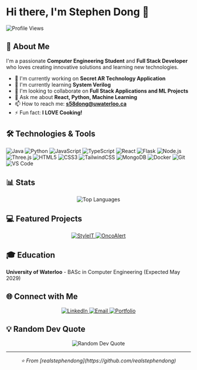 # Hi there, I'm Stephen Dong 👋

![Profile Views](https://komarev.com/ghpvc/?username=realstephendong&color=blue)

## 🚀 About Me

I'm a passionate **Computer Engineering Student** and **Full Stack Developer** who loves creating innovative solutions and learning new technologies.

- 🔭 I'm currently working on **Secret AR Technology Application**
- 🌱 I'm currently learning **System Verilog**
- 👯 I'm looking to collaborate on **Full Stack Applications and ML Projects**
- 💬 Ask me about **React, Python, Machine Learning**
- 📫 How to reach me: **s58dong@uwaterloo.ca**
- ⚡ Fun fact: **I LOVE Cooking!**

## 🛠️ Technologies & Tools

![Java](https://img.shields.io/badge/-Java-007396?style=flat-square&logo=java&logoColor=white)
![Python](https://img.shields.io/badge/-Python-3776AB?style=flat-square&logo=python&logoColor=white)
![JavaScript](https://img.shields.io/badge/-JavaScript-F7DF1E?style=flat-square&logo=javascript&logoColor=black)
![TypeScript](https://img.shields.io/badge/-TypeScript-3178C6?style=flat-square&logo=typescript&logoColor=white)
![React](https://img.shields.io/badge/-React-61DAFB?style=flat-square&logo=react&logoColor=black)
![Flask](https://img.shields.io/badge/-Flask-000000?style=flat-square&logo=flask&logoColor=white)
![Node.js](https://img.shields.io/badge/-Next.js-000000?style=flat-square&logo=next.js&logoColor=white)
![Three.js](https://img.shields.io/badge/-Three.js-000000?style=flat-square&logo=three.js&logoColor=white)
![HTML5](https://img.shields.io/badge/-HTML5-E34F26?style=flat-square&logo=html5&logoColor=white)
![CSS3](https://img.shields.io/badge/-CSS3-1572B6?style=flat-square&logo=css3&logoColor=white)
![TailwindCSS](https://img.shields.io/badge/-Tailwind%20CSS-38B2AC?style=flat-square&logo=tailwind-css&logoColor=white)
![MongoDB](https://img.shields.io/badge/-MongoDB-47A248?style=flat-square&logo=mongodb&logoColor=white)
![Docker](https://img.shields.io/badge/-Docker-2496ED?style=flat-square&logo=docker&logoColor=white)
![Git](https://img.shields.io/badge/-Git-F05032?style=flat-square&logo=git&logoColor=white)
![VS Code](https://img.shields.io/badge/-VS%20Code-007ACC?style=flat-square&logo=visual-studio-code&logoColor=white)

## 📊 Stats

<div align="center">
  <img src="https://github-readme-stats.vercel.app/api/top-langs/?username=realstephendong&layout=compact&theme=radical&hide_border=true" alt="Top Languages" />
</div>

## 💻 Featured Projects

<div align="center">
  <a href="https://github.com/realstephendong/StyleIT">
    <img src="https://github-readme-stats.vercel.app/api/pin/?username=realstephendong&repo=StyleIT&theme=radical&hide_border=true" alt="StyleIT" />
  </a>
  <a href="https://github.com/realstephendong/OncoAlert">
    <img src="https://github-readme-stats.vercel.app/api/pin/?username=realstephendong&repo=OncoAlert&theme=radical&hide_border=true" alt="OncoAlert" />
  </a>
</div>

## 🎓 Education

**University of Waterloo** - BASc in Computer Engineering (Expected May 2029)

## 🌐 Connect with Me

<div align="center">
  <a href="https://linkedin.com/in/stephen-dong">
    <img src="https://img.shields.io/badge/-LinkedIn-0077B5?style=for-the-badge&logo=linkedin&logoColor=white" alt="LinkedIn" />
  </a>
  <a href="mailto:s58dong@uwaterloo.ca">
    <img src="https://img.shields.io/badge/-Email-D14836?style=for-the-badge&logo=gmail&logoColor=white" alt="Email" />
  </a>
  <a href="https://realstephendong.netlify.app">
    <img src="https://img.shields.io/badge/-Portfolio-000000?style=for-the-badge&logo=vercel&logoColor=white" alt="Portfolio" />
  </a>
</div>

## 💡 Random Dev Quote

<div align="center">
  <img src="https://quotes-github-readme.vercel.app/api?type=horizontal&theme=radical" alt="Random Dev Quote" />
</div>

---

<div align="center">
  <i>⭐️ From [realstephendong](https://github.com/realstephendong)</i>
</div>
